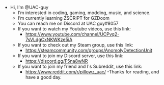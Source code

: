 -  Hi, I’m @UAC-guy
	-  I’m interested in coding, gaming, modding, music, and science.
	-  I’m currently learning ZSCRIPT for GZDoom
	-  You can reach me on Discord at UAC guy#8057
	- If you want to watch my Youtube videos, use this link:
		- https://www.youtube.com/channel/UCPvq2-7sVLdgCxNKWKze5iA
	- If you want to check out my Steam group, use this link:
		- https://steamcommunity.com/groups/AnomolyDetectionUnit
	- If you want to join my Discord server, use this link:
		- https://discord.gg/F5na8wNR
	- If you want to join my friend and I's Subreddit, use this link:
		- https://www.reddit.com/r/pillowz_uac/
-Thanks for reading, and have a good day.
